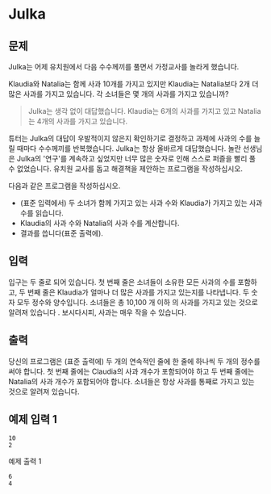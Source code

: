 # Julka


## 문제
Julka는 어제 유치원에서 다음 수수께끼를 풀면서 가정교사를 놀라게 했습니다.

Klaudia와 Natalia는 함께 사과 10개를 가지고 있지만 Klaudia는 Natalia보다 2개 더 많은 사과를 가지고 있습니다. 각 소녀들은 몇 개의 사과를 가지고 있습니까?  
> Julka는 생각 없이 대답했습니다. Klaudia는 6개의 사과를 가지고 있고 Natalia는 4개의 사과를 가지고 있습니다.

튜터는 Julka의 대답이 우발적이지 않은지 확인하기로 결정하고 과제에 사과의 수를 늘릴 때마다 수수께끼를 반복했습니다. Julka는 항상 올바르게 대답했습니다. 놀란 선생님은 Julka의 '연구'를 계속하고 싶었지만 너무 많은 숫자로 인해 스스로 퍼즐을 빨리 풀 수 없었습니다. 유치원 교사를 돕고 해결책을 제안하는 프로그램을 작성하십시오.

다음과 같은 프로그램을 작성하십시오.

- (표준 입력에서) 두 소녀가 함께 가지고 있는 사과 수와 Klaudia가 가지고 있는 사과 수를 읽습니다.  
- Klaudia의 사과 수와 Natalia의 사과 수를 계산합니다.  
- 결과를 씁니다(표준 출력에).  

## 입력
입구는 두 줄로 되어 있습니다. 첫 번째 줄은 소녀들이 소유한 모든 사과의 수를 포함하고, 두 번째 줄은 Klaudia가 얼마나 더 많은 사과를 가지고 있는지를 나타냅니다. 두 숫자 모두 정수와 양수입니다. 소녀들은 총 10,100 개 이하  의 사과를 가지고 있는 것으로 알려져 있습니다 . 보시다시피, 사과는 매우 작을 수 있습니다.

## 출력
당신의 프로그램은 (표준 출력에) 두 개의 연속적인 줄에 한 줄에 하나씩 두 개의 정수를 써야 합니다. 첫 번째 줄에는 Claudia의 사과 개수가 포함되어야 하고 두 번째 줄에는 Natalia의 사과 개수가 포함되어야 합니다. 소녀들은 항상 사과를 통째로 가지고 있는 것으로 알려져 있습니다.

## 예제 입력 1
```
10
2
```

예제 출력 1
```
6
4
```
